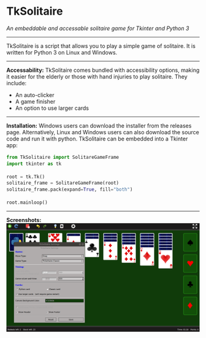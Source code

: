 # TkSolitaire
*An embeddable and accessable solitaire game for Tkinter and Python 3*

___
TkSolitaire is a script that allows you to play a simple game of solitaire. It is written for Python 3 on Linux and Windows.

___
**Accessability:**
TkSolitaire comes bundled with accessibility options, making it easier for the elderly or those with hand injuries to play solitaire. They include:
* An auto-clicker
* A game finisher
* An option to use larger cards


___
**Installation:**
Windows users can download the installer from the releases page. Alternatively, Linux and Windows users can also download the source code and run it with python.
TkSolitaire can be embedded into a Tkinter app:

```python
from TkSolitaire import SolitareGameFrame
import tkinter as tk

root = tk.Tk()
solitaire_frame = SolitareGameFrame(root)
solitaire_frame.pack(expand=True, fill="both")

root.mainloop()
 ```
 
___        
**Screenshots:**
![Alt text](/resources/Screenshots/TkSolitaire-Ubuntu18-Screenshot.png?raw=true "Optional Title")
